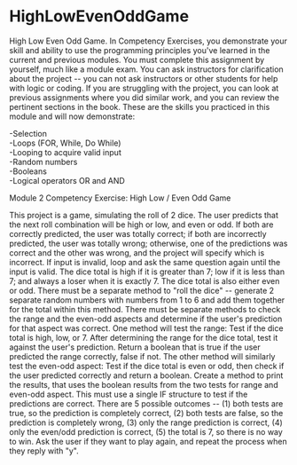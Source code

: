 # HighLowEvenOddGame
High Low Even Odd Game. In Competency Exercises, you demonstrate your skill and ability to use the programming principles you've learned in the current and previous modules. You must complete this assignment by yourself, much like a module exam. You can ask instructors for clarification about the project -- you can not ask instructors or other students for help with logic or coding. If you are struggling with the project, you can look at previous assignments where you did similar work, and you can review the pertinent sections in the book.  These are the skills you practiced in this module and will now demonstrate: 

-Selection     
-Loops (FOR, While, Do While)     
-Looping to acquire valid input     
-Random numbers     
-Booleans     
-Logical operators OR and AND  

Module 2 Competency Exercise: High Low / Even Odd Game  

This project is a game, simulating the roll of 2 dice. The user predicts that the next roll combination will be high or low, and even or odd. If both are correctly predicted, the user was totally correct; if both are incorrectly predicted, the user was totally wrong; otherwise, one of the predictions was correct and the other was wrong, and the project will specify which is incorrect.  If input is invalid, loop and ask the same question again until the input is valid.  The dice total is high if it is greater than 7; low if it is less than 7; and always a loser when it is exactly 7. The dice total is also either even or odd.  There must be a separate method to "roll the dice" -- generate 2 separate random numbers with numbers from 1 to 6 and add them together  for the total within this method.  There must be separate methods to check the range and the even-odd aspects and determine if the user's prediction for that aspect was correct. One method will test the range: Test if the dice total is high, low, or 7. After determining the range for the dice total, test it against the user's prediction. Return a boolean that is true if the user predicted the range correctly, false if not. The other method will similarly test the even-odd aspect: Test if the dice total is even or odd, then check if the user predicted correctly and return a boolean.  Create a method to print the results, that uses the boolean results from the two tests for range and even-odd aspect. This must use a single IF structure to test if the predictions are correct. There are 5 possible outcomes -- (1) both tests are true, so the prediction is completely correct, (2) both tests are false, so the prediction is completely wrong, (3) only the range prediction is correct, (4) only the even/odd prediction is correct, (5) the total is 7, so there is no way to win.  Ask the user if they want to play again, and repeat the process when they reply with "y".
